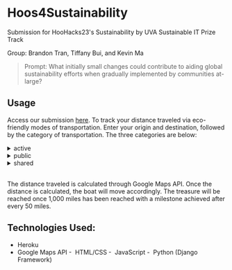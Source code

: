 # Hoos4Sustainability
Submission for HooHacks23's Sustainability by UVA Sustainable IT Prize Track

Group: Brandon Tran, Tiffany Bui, and Kevin Ma

> Prompt: What initially small changes could contribute to aiding global sustainability efforts when gradually implemented by communities at-large?

## Usage
Access our submission [here](http://hoos4sustainability.tech/). To track your distance traveled via eco-friendly modes of transportation. Enter your origin and destination, followed by the category of transportation. The three categories are below:

<details>
<summary>active</summary>  
  
- Biking
- Walking
- Skating
</details>

<details>
<summary>public</summary>  
  
- Bus
- Train
- Metro
</details>

<details>
<summary>shared</summary>  
  
- Car Pool
- Ride Share
- Hitch Hike
</details>
<br>

The distance traveled is calculated through Google Maps API. Once the distance is calculated, the boat will move accordingly. The treasure will be reached once 1,000 miles has been reached with a milestone achieved after every 50 miles.

## Technologies Used:
- Heroku
- Google Maps API
-  HTML/CSS
-  JavaScript
-  Python (Django Framework)